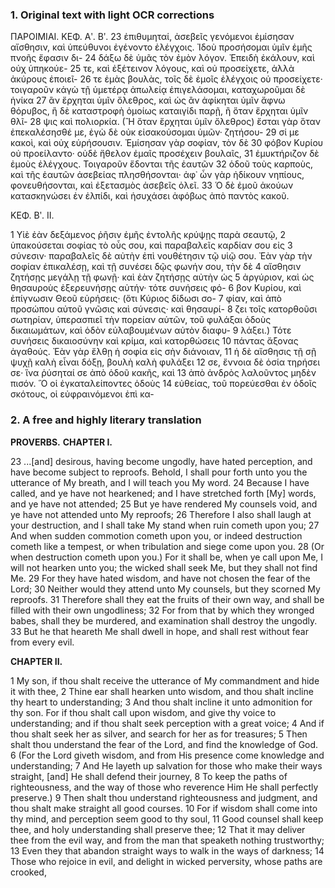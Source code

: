 ### 1. Original text with light OCR corrections

ΠΑΡΟΙΜΙΑΙ. ΚΕΦ. Αʹ. Βʹ.
23 ἐπιθυμηταί, ἀσεβεῖς γενόμενοι ἐμίσησαν αἴσθησιν, καὶ ὑπεύθυνοι
    ἐγένοντο ἐλέγχοις. Ἰδοὺ προσήσομαι ὑμῖν ἐμῆς πνοῆς ἔφασιν δι-
24 δάξω δὲ ὑμᾶς τὸν ἐμὸν λόγον. Ἐπειδὴ ἐκάλουν, καὶ οὐχ ὑπηκούε-
25 τε, καὶ ἐξέτεινον λόγους, καὶ οὐ προσείχετε, ἀλλὰ ἀκύρους ἐποιεῖ-
26 τε ἐμὰς βουλὰς, τοῖς δὲ ἐμοῖς ἐλέγχοις οὐ προσείχετε· τοιγαροῦν
    κἀγὼ τῇ ὑμετέρᾳ ἀπωλείᾳ ἐπιγελάσομαι, καταχωροῦμαι δὲ ἡνίκα
27 ἂν ἔρχηται ὑμῖν ὄλεθρος, καὶ ὡς ἂν ἀφίκηται ὑμῖν ἄφνω θόρυβος,
    ἢ δὲ καταστροφὴ ὁμοίως καταιγίδι παρῇ, ἢ ὅταν ἔρχηται ὑμῖν θλῖ-
28 ψις καὶ πολιορκία. (Ἢ ὅταν ἔρχηται ὑμῖν ὄλεθρος) ἔσται γὰρ
    ὅταν ἐπεκαλέσησθέ με, ἐγὼ δὲ οὐκ εἰσακούσομαι ὑμῶν· ζητήσου-
29 σί με κακοὶ, καὶ οὐχ εὑρήσουσιν. Ἐμίσησαν γὰρ σοφίαν, τὸν δὲ
30 φόβον Κυρίου οὐ προείλαντο· οὐδὲ ἤθελον ἐμαῖς προσέχειν βουλαῖς,
31 ἐμυκτήριζον δὲ ἐμοὺς ἐλέγχους. Τοιγαροῦν ἔδονται τῆς ἑαυτῶν
32 ὁδοῦ τοὺς καρποὺς, καὶ τῆς ἑαυτῶν ἀσεβείας πλησθήσονται· ἀφ᾿
    ὧν γὰρ ἠδίκουν νηπίους, φονευθήσονται, καὶ ἐξετασμὸς ἀσεβεῖς ὀλεῖ.
33 Ὁ δὲ ἐμοῦ ἀκούων κατασκηνώσει ἐν ἐλπίδι, καὶ ἡσυχάσει ἀφόβως
    ἀπὸ παντὸς κακοῦ.

ΚΕΦ. Βʹ. ΙΙ.

1 Υἱὲ ἐὰν δεξάμενος ῥῆσιν ἐμῆς ἐντολῆς κρύψῃς παρὰ σεαυτῷ,
2 ὑπακούσεται σοφίας τὸ οὖς σου, καὶ παραβαλεῖς καρδίαν σου εἰς
3 σύνεσιν· παραβαλεῖς δὲ αὐτὴν ἐπὶ νουθέτησιν τῷ υἱῷ σου. Ἐὰν
  γὰρ τὴν σοφίαν ἐπικαλέσῃ, καὶ τῇ συνέσει δῷς φωνήν σου, τὴν δὲ
4 αἴσθησιν ζητήσῃς μεγάλῃ τῇ φωνῇ· καὶ ἐὰν ζητήσῃς αὐτὴν ὡς
5 ἀργύριον, καὶ ὡς θησαυροὺς ἐξερευνήσῃς αὐτήν· τότε συνήσεις φό-
6 βον Κυρίου, καὶ ἐπίγνωσιν Θεοῦ εὑρήσεις· (ὅτι Κύριος δίδωσι σο-
7 φίαν, καὶ ἀπὸ προσώπου αὐτοῦ γνῶσις καὶ σύνεσις· καὶ θησαυρί-
8 ζει τοῖς κατορθοῦσι σωτηρίαν, ὑπερασπιεῖ τὴν πορείαν αὑτῶν, τοῦ
  φυλάξαι ὁδοὺς δικαιωμάτων, καὶ ὁδὸν εὐλαβουμένων αὑτὸν διαφυ-
9 λάξει.) Τότε συνήσεις δικαιοσύνην καὶ κρίμα, καὶ κατορθώσεις
10 πάντας ἄξονας ἀγαθούς. Ἐὰν γὰρ ἔλθῃ ἡ σοφία εἰς σὴν διάνοιαν,
11 ἡ δὲ αἴσθησις τῇ σῇ ψυχῇ καλὴ εἶναι δόξῃ, βουλὴ καλὴ φυλάξει
12 σε, ἔννοια δὲ ὁσία τηρήσει σε· ἵνα ῥύσηταί σε ἀπὸ ὁδοῦ κακῆς, καὶ
13 ἀπὸ ἀνδρὸς λαλοῦντος μηδὲν πισόν. Ὃ οἱ ἐγκαταλείποντες ὁδοὺς
14 εὐθείας, τοῦ πορεύεσθαι ἐν ὁδοῖς σκότους, οἱ εὐφραινόμενοι ἐπὶ κα-

### 2. A free and highly literary translation

**PROVERBS.**
**CHAPTER I.**

23 ...[and] desirous, having become ungodly, have hated perception, and have become subject to reproofs.
    Behold, I shall pour forth unto you the utterance of My breath, and I will teach you My word.
24 Because I have called, and ye have not hearkened; and I have stretched forth [My] words, and ye have not attended;
25 But ye have rendered My counsels void, and ye have not attended unto My reproofs;
26 Therefore I also shall laugh at your destruction, and I shall take My stand when ruin cometh upon you;
27 And when sudden commotion cometh upon you, or indeed destruction cometh like a tempest, or when tribulation and siege come upon you.
28 (Or when destruction cometh upon you.) For it shall be, when ye call upon Me, I will not hearken unto you; the wicked shall seek Me, but they shall not find Me.
29 For they have hated wisdom, and have not chosen the fear of the Lord;
30 Neither would they attend unto My counsels, but they scorned My reproofs.
31 Therefore shall they eat the fruits of their own way, and shall be filled with their own ungodliness;
32 For from that by which they wronged babes, shall they be murdered, and examination shall destroy the ungodly.
33 But he that heareth Me shall dwell in hope, and shall rest without fear from every evil.

**CHAPTER II.**

1 My son, if thou shalt receive the utterance of My commandment and hide it with thee,
2 Thine ear shall hearken unto wisdom, and thou shalt incline thy heart to understanding;
3 And thou shalt incline it unto admonition for thy son. For if thou shalt call upon wisdom, and give thy voice to understanding; and if thou shalt seek perception with a great voice;
4 And if thou shalt seek her as silver, and search for her as for treasures;
5 Then shalt thou understand the fear of the Lord, and find the knowledge of God.
6 (For the Lord giveth wisdom, and from His presence come knowledge and understanding;
7 And He layeth up salvation for those who make their ways straight, [and] He shall defend their journey,
8 To keep the paths of righteousness, and the way of those who reverence Him He shall perfectly preserve.)
9 Then shalt thou understand righteousness and judgment, and thou shalt make straight all good courses.
10 For if wisdom shall come into thy mind, and perception seem good to thy soul,
11 Good counsel shall keep thee, and holy understanding shall preserve thee;
12 That it may deliver thee from the evil way, and from the man that speaketh nothing trustworthy;
13 Even they that abandon straight ways to walk in the ways of darkness;
14 Those who rejoice in evil, and delight in wicked perversity, whose paths are crooked,